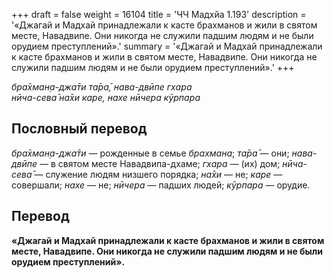+++
draft = false
weight = 16104
title = 'ЧЧ Мадхйа 1.193'
description = '«Джагай и Мадхай принадлежали к касте брахманов и жили в святом месте, Навадвипе. Они никогда не служили падшим людям и не были орудием преступлений».'
summary = '«Джагай и Мадхай принадлежали к касте брахманов и жили в святом месте, Навадвипе. Они никогда не служили падшим людям и не были орудием преступлений».'
+++

_бра̄хман̣а-джа̄ти та̄ра̄, нава-двӣпе гхара  
нӣча-сева̄ на̄хи каре, нахе нӣчера кӯрпара_

## Пословный перевод

_бра̄хман̣а_\-_джа̄ти_ — рожденные в семье _брахмана_; _та̄ра̄_ — они; _нава_\-_двӣпе_ — в святом месте Навадвипа-дхаме; _гхара_ — (их) дом; _нӣча_\-_сева̄_ — служение людям низшего порядка; _на̄хи_ — не; _каре_ — совершали; _нахе_ — не; _нӣчера_ — падших людей; _кӯрпара_ — орудие.

## Перевод

**«Джагай и Мадхай принадлежали к касте брахманов и жили в святом месте, Навадвипе. Они никогда не служили падшим людям и не были орудием преступлений».**
